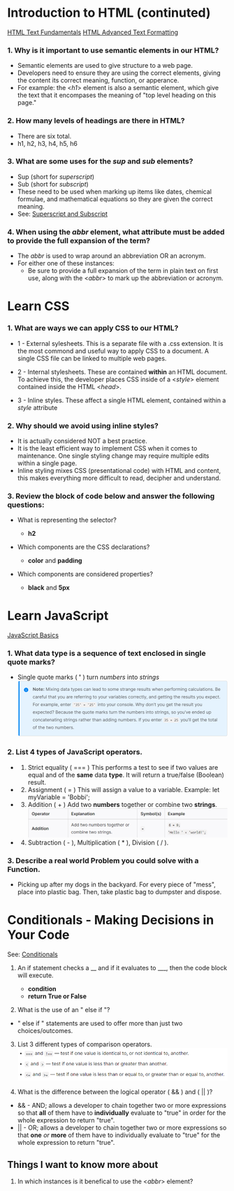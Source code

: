 # Introduction to HTML (continuted)
[HTML Text Fundamentals](https://developer.mozilla.org/en-US/docs/Learn/HTML/Introduction_to_HTML/HTML_text_fundamentals)
[HTML Advanced Text Formatting](https://developer.mozilla.org/en-US/docs/Learn/HTML/Introduction_to_HTML/Advanced_text_formatting)
### 1. Why is it important to use semantic elements in our HTML?
- Semantic elements are used to give structure to a web page.
- Developers need to ensure they are using the correct elements, giving the content its correct meaning, function, or apperance.
- For example: the <*h1*> element is also a semantic element, which give the text that it encompases the meaning of "top level heading on this page."

### 2. How many levels of headings are there in HTML?
- There are six total.
- h1, h2, h3, h4, h5, h6


### 3. What are some uses for the *sup* and *sub* elements?
- Sup (short for *superscript*)
- Sub (short for *subscript*)
- These need to be used when marking up items like dates, chemical formulae, and mathematical equations so they are given the correct meaning. 
- See: [Superscript and Subscript](https://developer.mozilla.org/en-US/docs/Learn/HTML/Introduction_to_HTML/Advanced_text_formatting)

### 4. When using the *abbr* element, what attribute must be added to provide the full expansion of the term?
- The *abbr* is used to wrap around an abbreviation OR an acronym.
- For either one of these instances:
    * Be sure to provide a full expansion of the term in plain text on first use, along with the <*abbr*> to mark up the abbreviation or acronym.


# Learn CSS
### 1. What are ways we can apply CSS to our HTML?
- 1 - External sylesheets. This is a separate file with a .css extension. It is the most commond and useful way to apply CSS to a document. A single CSS file can be linked to multiple web pages.

- 2 - Internal stylesheets. These are contained **within** an HTML document. To achieve this, the developer places CSS inside of a <*style*> element contained inside the HTML <*head*>.

- 3 - Inline styles. These affect a single HTML element, contained within a *style* attribute

### 2. Why should we avoid using inline styles?
- It is actually considered NOT a best practice.
- It is the least efficient way to implement CSS when it comes to maintenance. One single styling change may require multiple edits within a single page.
- Inline styling mixes CSS (presentational code) with HTML and content, this makes everything more difficult to read, decipher and understand.

### 3. Review the block of code below and answer the following questions:
- What is representing the selector?
    * **h2**

- Which components are the CSS declarations?
    * **color** and **padding**

- Which components are considered properties?
    * **black** and **5px**


# Learn JavaScript
[JavaScript Basics](https://developer.mozilla.org/en-US/docs/Learn/Getting_started_with_the_web/JavaScript_basics)
### 1. What data type is a sequence of text enclosed in single quote marks?
- Single quote marks ( **'** ) turn *numbers* into *strings*
![Single Quote Marks](./assets/Single%20quote%20-%20numbers%20vs%20strings.png)


### 2. List 4 types of JavaScript operators.
- 1. Strict equality ( === )
This performs a test to see if two values are equal and of the **same** data **type**. It will return a true/false (Boolean) result.
- 2. Assignment ( = )
This will assign a value to a variable.
Example: let myVariable = 'Bobbi'; 
- 3. Addition ( + )
Add two **numbers** together or combine two **strings**.
![Addition Operator](./assets/JavaScript%20Operator%20-%20Addition.png)

- 4. Subtraction ( - ), Multiplication ( * ), Division ( / ).


### 3. Describe a real world Problem you could solve with a Function.
- Picking up after my dogs in the backyard. For every piece of "mess", place into plastic bag. Then, take plastic bag to dumpster and dispose.


# Conditionals - Making Decisions in Your Code
See: [Conditionals](https://developer.mozilla.org/en-US/docs/Learn/JavaScript/Building_blocks/conditionals)
1. An if statement checks a __ and if it evaluates to ___, then the code block will execute.
    * **condition**
    * **return True or False**

2. What is the use of an " else if "?
- " else if " statements are used to offer more than just two choices/outcomes.


3. List 3 different types of comparison operators.
![Comparison Opertors](./assets/Comparison%20operators.png)

4. What is the difference between the logical operator ( && ) and ( || )?
- && - AND; allows a developer to chain together two or more expressions so that **all** of them have to **individually** evaluate to "true" in order for the whole expression to return "true".
- || - OR; allows a developer to chain together two or more expressions so that **one** *or* **more** of them have to individually evaluate to "true" for the whole expression to return "true".


## Things I want to know more about
1. In which instances is it benefical to use the <*abbr*> element?